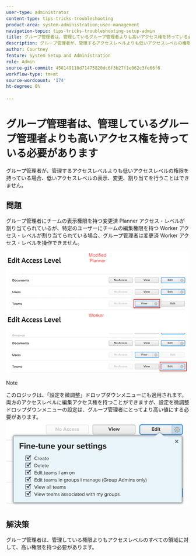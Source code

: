 ```yaml
---
user-type: administrator
content-type: tips-tricks-troubleshooting
product-area: system-administration;user-management
navigation-topic: tips-tricks-troubleshooting-setup-admin
title: グループ管理者は、管理しているグループ管理者よりも高いアクセス権を持っている必要があります
description: グループ管理者が、管理するアクセスレベルよりも低いアクセスレベルの権限を持っている場合、低いアクセスレベルの表示、変更、割り当てを行うことはできません。
author: Courtney
feature: System Setup and Administration
role: Admin
source-git-commit: 458149110d71475820dc6f3b27f1e062c3fe66f6
workflow-type: tm+mt
source-wordcount: '174'
ht-degree: 0%

---
```



# グループ管理者は、管理しているグループ管理者よりも高いアクセス権を持っている必要があります

グループ管理者が、管理するアクセスレベルよりも低いアクセスレベルの権限を持っている場合、低いアクセスレベルの表示、変更、割り当てを行うことはできません。

## 問題

グループ管理者にチームの表示権限を持つ変更済 Planner アクセス・レベルが割り当てられているが、特定のユーザーにチームの編集権限を持つ Worker アクセス・レベルが割り当てられている場合、グループ管理者は変更済 Worker アクセス・レベルを操作できません。

![](assets/group-admin-modified-access.png)


>[!NOTE]
>
>このロジックは、「設定を微調整」ドロップダウンメニューにも適用されます。 両方のアクセスレベルに編集アクセス権を持つことができますが、設定を微調整ドロップダウンメニューの設定は、グループ管理者にとってより高い値にする必要があります。
> ![](assets/fine-tune-your-settings.png)

## 解決策

グループ管理者は、管理している権限よりもアクセスレベルのすべての領域に対して、高い権限を持つ必要があります。